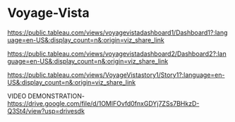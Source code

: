 # Voyage-Vista


https://public.tableau.com/views/voyagevistadashboard1/Dashboard1?:language=en-US&:display_count=n&:origin=viz_share_link


https://public.tableau.com/views/voyagevistadashboard2/Dashboard2?:language=en-US&:display_count=n&:origin=viz_share_link


https://public.tableau.com/views/VoyageVistastory1/Story1?:language=en-US&:display_count=n&:origin=viz_share_link


VIDEO DEMONSTRATION-https://drive.google.com/file/d/1OMlFOvfd0fnxGDYj7ZSs7BHkzD-Q3St4/view?usp=drivesdk
